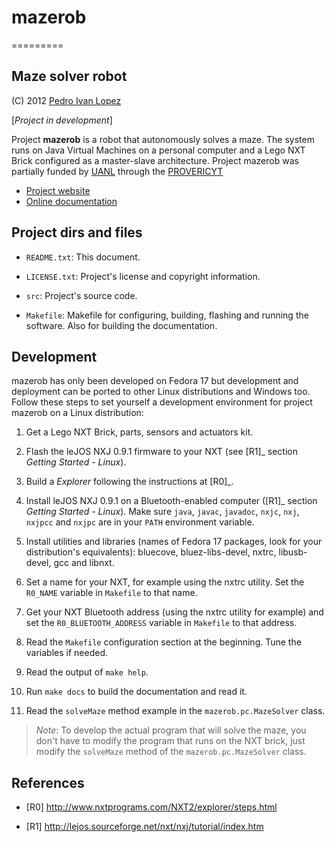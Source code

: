 # mazerob
=========

Maze solver robot
-----------------

(C) 2012 [Pedro Ivan Lopez](http://pedroivanlopez.com)

[*Project in development*]

Project **mazerob** is a robot that autonomously solves a maze.  The system
runs on Java Virtual Machines on a personal computer and a Lego NXT Brick
configured as a master-slave architecture.  Project mazerob was partially
funded by [UANL](http://www.uanl.mx) through the
[PROVERICYT](http://www.uanl.mx/universidad/investigacion/apoyos/provericyt.html)

- [Project website](http://pedroivanlopez.com/mazerob)
- [Online documentation](http://pedroivanlopez.com/mazerob/doc)

Project dirs and files
----------------------

- `README.txt`: This document.

- `LICENSE.txt`: Project's license and copyright information.

- `src`: Project's source code.

- `Makefile`: Makefile for configuring, building, flashing and running the
  software.  Also for building the documentation.

Development
-----------

mazerob has only been developed on Fedora 17 but development and deployment can
be ported to other Linux distributions and Windows too.  Follow these steps to
set yourself a development environment for project mazerob on a Linux
distribution:

1. Get a Lego NXT Brick, parts, sensors and actuators kit.

2. Flash the leJOS NXJ 0.9.1 firmware to your NXT (see [R1]_ section
   *Getting Started - Linux*).

3. Build a *Explorer* following the instructions at [R0]_.

4. Install leJOS NXJ 0.9.1 on a Bluetooth-enabled computer ([R1]_ section
   *Getting Started - Linux*).  Make sure `java`, `javac`, `javadoc`, `nxjc`,
   `nxj`, `nxjpcc` and `nxjpc` are in your `PATH` environment variable.  

5. Install utilities and libraries (names of Fedora 17 packages, look
   for your distribution's equivalents): bluecove, bluez-libs-devel,
   nxtrc, libusb-devel, gcc and libnxt.

6. Set a name for your NXT, for example using the nxtrc utility.  Set the
   `R0_NAME` variable in `Makefile` to that name.

7. Get your NXT Bluetooth address (using the nxtrc utility for example) and set
   the `R0_BLUETOOTH_ADDRESS` variable in `Makefile` to that address.

8. Read the `Makefile` configuration section at the beginning.  Tune the
   variables if needed.
   
9. Read the output of `make help`.

10. Run `make docs` to build the documentation and read it.

11. Read the `solveMaze` method example in the `mazerob.pc.MazeSolver` class.

> *Note*: To develop the actual program that will solve the maze, you don't
> have to modify the program that runs on the NXT brick, just modify the
> `solveMaze` method of the `mazerob.pc.MazeSolver` class.

References
----------

- [R0] http://www.nxtprograms.com/NXT2/explorer/steps.html

- [R1] http://lejos.sourceforge.net/nxt/nxj/tutorial/index.htm
